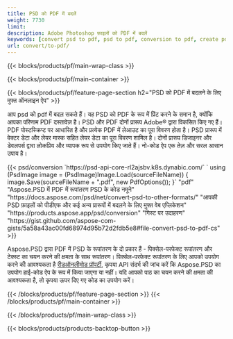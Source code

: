 ```yaml
---
title: PSD को PDF में बदलें
weight: 7730
limit: 
description: Adobe Photoshop फ़ाइलों को PDF में बदलें
keywords: [convert psd to pdf, psd to pdf, conversion to pdf, create pdf from psd, print psd as pdf]
url: convert/to-pdf/
---
```


{{< blocks/products/pf/main-wrap-class >}}

{{< blocks/products/pf/main-container >}}

{{< blocks/products/pf/feature-page-section h2="PSD को PDF में बदलने के लिए मुफ्त ऑनलाइन ऐप" >}}
<p>आप psd को pdf में बदल सकते हैं। यह PSD को PDF के रूप में प्रिंट करने के समान है, क्योंकि आपका परिणाम PDF दस्तावेज़ है। PSD और PDF दोनों प्रारूप Adobe® द्वारा विकसित किए गए हैं। PDF पोस्टस्क्रिप्ट पर आधारित है और प्रत्येक PDF में लेआउट का पूरा विवरण होता है। PSD प्रारूप में वेक्टर डेटा और लेयर मास्क सहित लेयर डेटा का पूरा विवरण शामिल है। दोनों प्रारूप डिजाइनर और डेवलपर्स द्वारा लोकप्रिय और व्यापक रूप से उपयोग किए जाते हैं। नो-कोड ऐप एक तेज़ और सरल आसान उपाय है।</p>
{{< psd/conversion `https://psd-api-core-rl2ajsbv.k8s.dynabic.com/` 
`    using (PsdImage image = (PsdImage)Image.Load(sourceFileName))
    {
        image.Save(sourceFileName + ".pdf", new PdfOptions());
    }` 
	"pdf" 
"Aspose.PSD में PDF में रूपांतरण PSD के कोड नमूने"  "https://docs.aspose.com/psd/net/convert-psd-to-other-formats/" 
"आपकी PSD फ़ाइलों को पीडीएफ और कई अन्य प्रारूपों में बदलने के लिए मुफ्त वेब एप्लिकेशन" "https://products.aspose.app/psd/conversion" 
"गिस्ट पर उदाहरण" "https://gist.github.com/aspose-com-gists/5a58a43ac00fd68974d95b72d2fdb5e8#file-convert-psd-to-pdf-cs" >}}
<p>Aspose.PSD द्वारा PDF में PSD के रूपांतरण के दो प्रकार हैं - पिक्सेल-परफेक्ट रूपांतरण और टेक्स्ट का चयन करने की क्षमता के साथ रूपांतरण। पिक्सेल-परफेक्ट रूपांतरण के लिए आपको उपयोग करने की आवश्यकता है <a href="https://reference.aspose.com/psd/net/aspose.psd.imageloadoptions/psdloadoptions/readonlymode/">रीडऑनलीमोड प्रॉपर्टी</a>, कृपया API संदर्भ की जांच करें कि Aspose.PSD का उपयोग हाई-कोड ऐप के रूप में किया जाएगा या नहीं। यदि आपको पाठ का चयन करने की क्षमता की आवश्यकता है, तो कृपया ऊपर दिए गए कोड का उपयोग करें।</p>
{{< /blocks/products/pf/feature-page-section >}}
{{< /blocks/products/pf/main-container >}}


{{< /blocks/products/pf/main-wrap-class >}}

{{< blocks/products/products-backtop-button >}}
